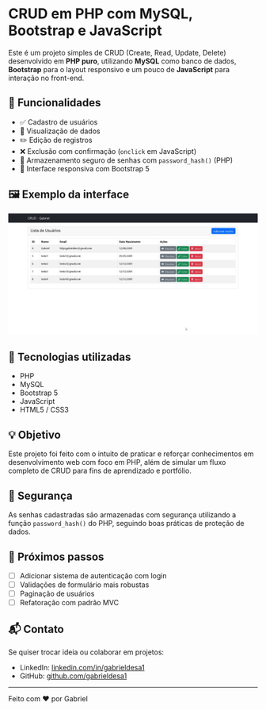# CRUD em PHP com MySQL, Bootstrap e JavaScript

Este é um projeto simples de CRUD (Create, Read, Update, Delete) desenvolvido em **PHP puro**, utilizando **MySQL** como banco de dados, **Bootstrap** para o layout responsivo e um pouco de **JavaScript** para interação no front-end.

## 🔧 Funcionalidades

- ✅ Cadastro de usuários
- 📄 Visualização de dados
- ✏️ Edição de registros
- ❌ Exclusão com confirmação (`onclick` em JavaScript)
- 🔐 Armazenamento seguro de senhas com `password_hash()` (PHP)
- 🎨 Interface responsiva com Bootstrap 5

## 🖼️ Exemplo da interface

![Tela do sistema](assets/crudimg.jfif)

## 🚀 Tecnologias utilizadas

- PHP
- MySQL
- Bootstrap 5
- JavaScript
- HTML5 / CSS3

## 💡 Objetivo

Este projeto foi feito com o intuito de praticar e reforçar conhecimentos em desenvolvimento web com foco em PHP, além de simular um fluxo completo de CRUD para fins de aprendizado e portfólio.

## 🔐 Segurança

As senhas cadastradas são armazenadas com segurança utilizando a função `password_hash()` do PHP, seguindo boas práticas de proteção de dados.

## 🧠 Próximos passos

- [ ] Adicionar sistema de autenticação com login
- [ ] Validações de formulário mais robustas
- [ ] Paginação de usuários
- [ ] Refatoração com padrão MVC

## 📬 Contato

Se quiser trocar ideia ou colaborar em projetos:

- LinkedIn: [linkedin.com/in/gabrieldesa1](https://www.linkedin.com/in/gabrieldesa1/) 
- GitHub: [github.com/gabrieldesa1](https://github.com/gabrieldesa1)

---

Feito com ❤️ por Gabriel